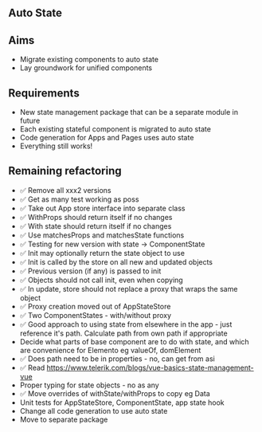 Auto State
----------

Aims
----

- Migrate existing components to auto state
- Lay groundwork for unified components

Requirements
------------

- New state management package that can be a separate module in future
- Each existing stateful component is migrated to auto state
- Code generation for Apps and Pages uses auto state
- Everything still works!

Remaining refactoring
---------------------

- ✅ Remove all xxx2 versions
- ✅ Get as many test working as poss
- ✅ Take out App store interface into separate class
- ✅ WithProps should return itself if no changes
- ✅ With state should return itself if no changes
- ✅ Use matchesProps and matchesState functions
- ✅ Testing for new version with state -> ComponentState
- ✅ Init may optionally return the state object to use
- ✅ Init is called by the store on all new and updated objects
- ✅ Previous version (if any) is passed to init
- ✅ Objects should not call init, even when copying
- ✅ In update, store should not replace a proxy that wraps the same object
- ✅ Proxy creation moved out of AppStateStore
- ✅ Two ComponentStates - with/without proxy
- ✅ Good approach to using state from elsewhere in the app - just reference it's path.  Calculate path from own path if appropriate
- Decide what parts of base component are to do with state, and which are convenience for Elemento eg valueOf, domElement
- ✅ Does path need to be in properties - no, can get from asi
- ✅ Read https://www.telerik.com/blogs/vue-basics-state-management-vue
- Proper typing for state objects - no as any
- ✅ Move overrides of withState/withProps to copy eg Data
- Unit tests for AppStateStore, ComponentState, app state hook
- Change all code generation to use auto state
- Move to separate package

